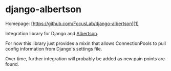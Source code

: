 django-albertson
================

Homepage:  [https://github.com/FocusLab/django-albertson][1]

Integration library for Django and [Albertson][2].

For now this library just provides a mixin that allows ConnectionPools to
pull config information from Django's settings file.

Over time, further integration will probably be added as new pain points are
found.


[1]:    https://github.com/FocusLab/django-albertson
[2]:    https://github.com/FocusLab/Albertson
